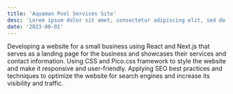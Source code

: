 ```yaml
---
title: 'Aquaman Pool Services Site'
desc: 'Lorem ipsum dolor sit amet, consectetur adipiscing elit, sed do eiusmod tempor incididunt ut labore et dolore magna aliqua.'
date: '2023-08-01'
---
```


Developing a website for a small business using React and Next.js that serves as a landing page for the business and showcases their services and contact information. Using CSS and Pico.css framework to style the website and make it responsive and user-friendly. Applying SEO best practices and techniques to optimize the website for search engines and increase its visibility and traffic.

